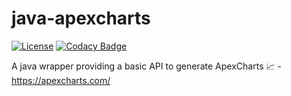 # java-apexcharts

[![License](https://img.shields.io/github/license/ie3-institute/java-apexcharts)](https://github.com/ie3-institute/java-apexcharts/blob/master/LICENSE)
[![Codacy Badge](https://api.codacy.com/project/badge/Grade/10fd936913e0489f912a20d4ea007bbe)](https://app.codacy.com/gh/ie3-institute/java-apexcharts?utm_source=github.com&utm_medium=referral&utm_content=ie3-institute/java-apexcharts&utm_campaign=Badge_Grade_Dashboard)
   
A java wrapper providing a basic API to generate ApexCharts 📈 - https://apexcharts.com/
